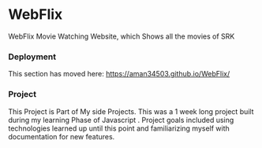 # WebFlix
WebFlix Movie Watching Website, which Shows all the movies of SRK 

### Deployment

This section has moved here: https://aman34503.github.io/WebFlix/

### Project

 This Project is Part of My side Projects. This was a 1 week long project built during my learning Phase of Javascript . Project goals included using technologies learned up until this point and familiarizing myself with documentation for new features.

